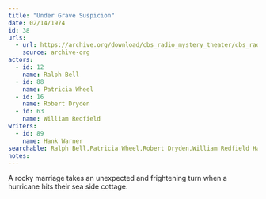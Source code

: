 ```yaml
---
title: "Under Grave Suspicion"
date: 02/14/1974
id: 38
urls: 
  - url: https://archive.org/download/cbs_radio_mystery_theater/cbs_radio_mystery_theater-0001-0050.zip/cbs_radio_mystery_theater-0001-0050%2Fcbsrmt_0038_under_grave_suspicion.mp3
    source: archive-org
actors:  
  - id: 12
    name: Ralph Bell  
  - id: 88
    name: Patricia Wheel  
  - id: 16
    name: Robert Dryden  
  - id: 63
    name: William Redfield
writers:  
  - id: 89
    name: Hank Warner
searchable: Ralph Bell,Patricia Wheel,Robert Dryden,William Redfield Hank Warner
notes:  
---
```

A rocky marriage takes an unexpected and frightening turn when a hurricane hits their sea side cottage.